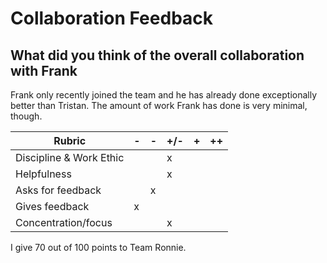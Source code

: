 # Collaboration Feedback

## What did you think of the overall collaboration with Frank

Frank only recently joined the team and he has already done exceptionally better than Tristan. The amount of work Frank has done is very minimal, though.

| Rubric | -   | -   | +/- | +   | ++  |
|--------|-----|-----|-----|-----|-----|
| Discipline & Work Ethic |     |     |  x   |     |     |
| Helpfulness             |     |     |  x   |     |     |
| Asks for feedback       |     |  x   |     |     |     |
| Gives feedback          |  x   |     |     |     |     |
| Concentration/focus     |     |     |  x   |     |     |

I give 70 out of 100 points to Team Ronnie.

